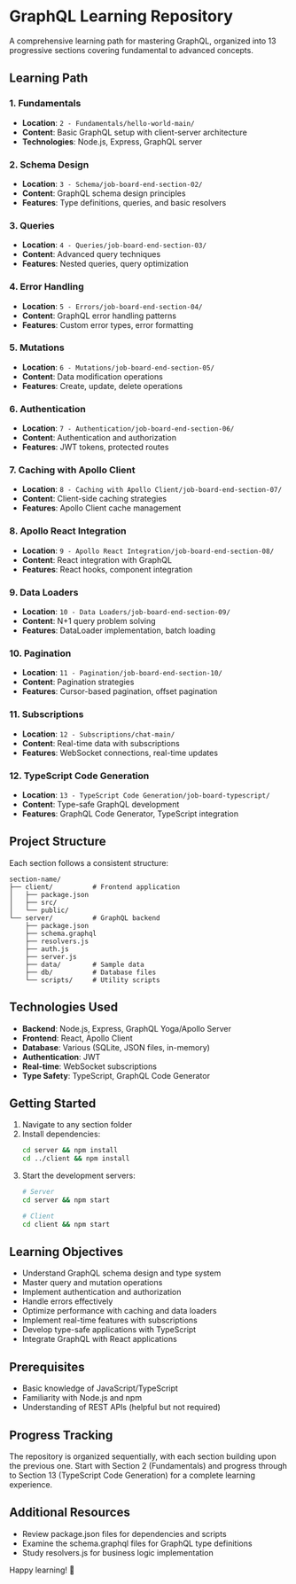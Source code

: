 # GraphQL Learning Repository

A comprehensive learning path for mastering GraphQL, organized into 13 progressive sections covering fundamental to advanced concepts.

## Learning Path

### 1. Fundamentals
- **Location**: `2 - Fundamentals/hello-world-main/`
- **Content**: Basic GraphQL setup with client-server architecture
- **Technologies**: Node.js, Express, GraphQL server

### 2. Schema Design
- **Location**: `3 - Schema/job-board-end-section-02/`
- **Content**: GraphQL schema design principles
- **Features**: Type definitions, queries, and basic resolvers

### 3. Queries
- **Location**: `4 - Queries/job-board-end-section-03/`
- **Content**: Advanced query techniques
- **Features**: Nested queries, query optimization

### 4. Error Handling
- **Location**: `5 - Errors/job-board-end-section-04/`
- **Content**: GraphQL error handling patterns
- **Features**: Custom error types, error formatting

### 5. Mutations
- **Location**: `6 - Mutations/job-board-end-section-05/`
- **Content**: Data modification operations
- **Features**: Create, update, delete operations

### 6. Authentication
- **Location**: `7 - Authentication/job-board-end-section-06/`
- **Content**: Authentication and authorization
- **Features**: JWT tokens, protected routes

### 7. Caching with Apollo Client
- **Location**: `8 - Caching with Apollo Client/job-board-end-section-07/`
- **Content**: Client-side caching strategies
- **Features**: Apollo Client cache management

### 8. Apollo React Integration
- **Location**: `9 - Apollo React Integration/job-board-end-section-08/`
- **Content**: React integration with GraphQL
- **Features**: React hooks, component integration

### 9. Data Loaders
- **Location**: `10 - Data Loaders/job-board-end-section-09/`
- **Content**: N+1 query problem solving
- **Features**: DataLoader implementation, batch loading

### 10. Pagination
- **Location**: `11 - Pagination/job-board-end-section-10/`
- **Content**: Pagination strategies
- **Features**: Cursor-based pagination, offset pagination

### 11. Subscriptions
- **Location**: `12 - Subscriptions/chat-main/`
- **Content**: Real-time data with subscriptions
- **Features**: WebSocket connections, real-time updates

### 12. TypeScript Code Generation
- **Location**: `13 - TypeScript Code Generation/job-board-typescript/`
- **Content**: Type-safe GraphQL development
- **Features**: GraphQL Code Generator, TypeScript integration

## Project Structure

Each section follows a consistent structure:

```
section-name/
├── client/          # Frontend application
│   ├── package.json
│   ├── src/
│   └── public/
└── server/          # GraphQL backend
    ├── package.json
    ├── schema.graphql
    ├── resolvers.js
    ├── auth.js
    ├── server.js
    ├── data/        # Sample data
    ├── db/          # Database files
    └── scripts/     # Utility scripts
```

## Technologies Used

- **Backend**: Node.js, Express, GraphQL Yoga/Apollo Server
- **Frontend**: React, Apollo Client
- **Database**: Various (SQLite, JSON files, in-memory)
- **Authentication**: JWT
- **Real-time**: WebSocket subscriptions
- **Type Safety**: TypeScript, GraphQL Code Generator

## Getting Started

1. Navigate to any section folder
2. Install dependencies:
   ```bash
   cd server && npm install
   cd ../client && npm install
   ```
3. Start the development servers:
   ```bash
   # Server
   cd server && npm start
   
   # Client
   cd client && npm start
   ```

## Learning Objectives

- Understand GraphQL schema design and type system
- Master query and mutation operations
- Implement authentication and authorization
- Handle errors effectively
- Optimize performance with caching and data loaders
- Implement real-time features with subscriptions
- Develop type-safe applications with TypeScript
- Integrate GraphQL with React applications

## Prerequisites

- Basic knowledge of JavaScript/TypeScript
- Familiarity with Node.js and npm
- Understanding of REST APIs (helpful but not required)

## Progress Tracking

The repository is organized sequentially, with each section building upon the previous one. Start with Section 2 (Fundamentals) and progress through to Section 13 (TypeScript Code Generation) for a complete learning experience.

## Additional Resources

- Review package.json files for dependencies and scripts
- Examine the schema.graphql files for GraphQL type definitions
- Study resolvers.js for business logic implementation

Happy learning! 🚀
